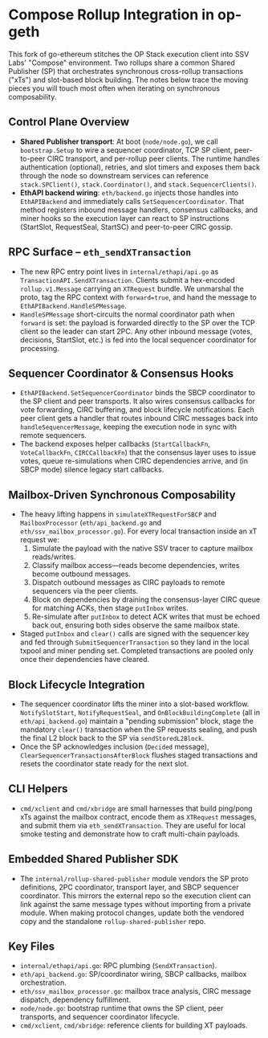 # Compose Rollup Integration in op-geth

This fork of go-ethereum stitches the OP Stack execution client into SSV Labs' "Compose" environment. Two rollups share a
common Shared Publisher (SP) that orchestrates synchronous cross-rollup transactions ("xTs") and slot-based block
building. The notes below trace the moving pieces you will touch most often when iterating on synchronous composability.

## Control Plane Overview
- **Shared Publisher transport**: At boot (`node/node.go`), we call `bootstrap.Setup` to wire a sequencer coordinator,
  TCP SP client, peer-to-peer CIRC transport, and per-rollup peer clients. The runtime handles authentication (optional),
  retries, and slot timers and exposes them back through the node so downstream services can reference
  `stack.SPClient()`, `stack.Coordinator()`, and `stack.SequencerClients()`.
- **EthAPI backend wiring**: `eth/backend.go` injects those handles into `EthAPIBackend` and immediately calls
  `SetSequencerCoordinator`. That method registers inbound message handlers, consensus callbacks, and miner hooks so the
  execution layer can react to SP instructions (StartSlot, RequestSeal, StartSC) and peer-to-peer CIRC gossip.

## RPC Surface – `eth_sendXTransaction`
- The new RPC entry point lives in `internal/ethapi/api.go` as `TransactionAPI.SendXTransaction`. Clients submit a
  hex-encoded `rollup.v1.Message` carrying an `XTRequest` bundle. We unmarshal the proto, tag the RPC context with
  `forward=true`, and hand the message to `EthAPIBackend.HandleSPMessage`.
- `HandleSPMessage` short-circuits the normal coordinator path when `forward` is set: the payload is forwarded directly
  to the SP over the TCP client so the leader can start 2PC. Any other inbound message (votes, decisions, StartSlot, etc.)
  is fed into the local sequencer coordinator for processing.

## Sequencer Coordinator & Consensus Hooks
- `EthAPIBackend.SetSequencerCoordinator` binds the SBCP coordinator to the SP client and peer transports. It also wires
  consensus callbacks for vote forwarding, CIRC buffering, and block lifecycle notifications. Each peer client gets a
  handler that routes inbound CIRC messages back into `handleSequencerMessage`, keeping the execution node in sync with
  remote sequencers.
- The backend exposes helper callbacks (`StartCallbackFn`, `VoteCallbackFn`, `CIRCCallbackFn`) that the consensus layer
  uses to issue votes, queue re-simulations when CIRC dependencies arrive, and (in SBCP mode) silence legacy start
  callbacks.

## Mailbox-Driven Synchronous Composability
- The heavy lifting happens in `simulateXTRequestForSBCP` and `MailboxProcessor` (`eth/api_backend.go` and
  `eth/ssv_mailbox_processor.go`). For every local transaction inside an xT request we:
  1. Simulate the payload with the native SSV tracer to capture mailbox reads/writes.
  2. Classify mailbox access—reads become dependencies, writes become outbound messages.
  3. Dispatch outbound messages as CIRC payloads to remote sequencers via the peer clients.
  4. Block on dependencies by draining the consensus-layer CIRC queue for matching ACKs, then stage `putInbox` writes.
  5. Re-simulate after `putInbox` to detect ACK writes that must be echoed back out, ensuring both sides observe the
     same mailbox state.
- Staged `putInbox` and `clear()` calls are signed with the sequencer key and fed through `SubmitSequencerTransaction`
  so they land in the local txpool and miner pending set. Completed transactions are pooled only once their dependencies
  have cleared.

## Block Lifecycle Integration
- The sequencer coordinator lifts the miner into a slot-based workflow. `NotifySlotStart`, `NotifyRequestSeal`, and
  `OnBlockBuildingComplete` (all in `eth/api_backend.go`) maintain a "pending submission" block, stage the mandatory
  `clear()` transaction when the SP requests sealing, and push the final L2 block back to the SP via `sendStoredL2Block`.
- Once the SP acknowledges inclusion (`Decided` message), `ClearSequencerTransactionsAfterBlock` flushes staged
  transactions and resets the coordinator state ready for the next slot.

## CLI Helpers
- `cmd/xclient` and `cmd/xbridge` are small harnesses that build ping/pong xTs against the mailbox contract, encode them
  as `XTRequest` messages, and submit them via `eth_sendXTransaction`. They are useful for local smoke testing and
  demonstrate how to craft multi-chain payloads.

## Embedded Shared Publisher SDK
- The `internal/rollup-shared-publisher` module vendors the SP proto definitions, 2PC coordinator, transport layer, and
  SBCP sequencer coordinator. This mirrors the external repo so the execution client can link against the same message
  types without importing from a private module. When making protocol changes, update both the vendored copy and the
  standalone `rollup-shared-publisher` repo.

## Key Files
- `internal/ethapi/api.go`: RPC plumbing (`SendXTransaction`).
- `eth/api_backend.go`: SP/coordinator wiring, SBCP callbacks, mailbox orchestration.
- `eth/ssv_mailbox_processor.go`: mailbox trace analysis, CIRC message dispatch, dependency fulfillment.
- `node/node.go`: bootstrap runtime that owns the SP client, peer transports, and sequencer coordinator lifecycle.
- `cmd/xclient`, `cmd/xbridge`: reference clients for building XT payloads.
